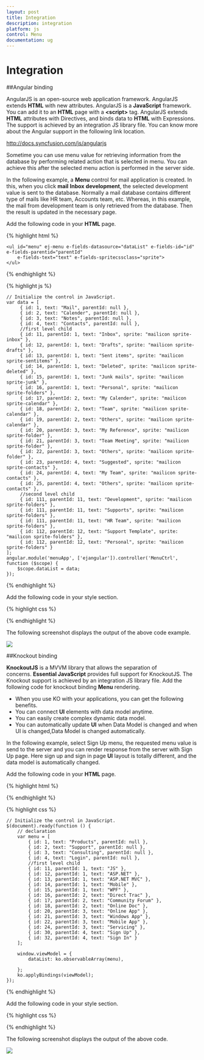 ```yaml
---
layout: post
title: Integration
description: integration
platform: js
control: Menu
documentation: ug
---
```


# Integration

##Angular binding

AngularJS is an open-source web application framework. AngularJS extends **HTML** with new attributes. AngularJS is a **JavaScript** framework. You can add it to an **HTML** page with a **&lt;script&gt;** tag. AngularJS extends **HTML** attributes with Directives, and binds data to **HTML** with Expressions. The support is achieved by an integration JS library file. You can know more about the Angular support in the following link location. 

<http://docs.syncfusion.com/js/angularjs>

Sometime you can use menu value for retrieving information from the database by performing related action that is selected in menu. You can achieve this after the selected menu action is performed in the server side.

In the following example, a **Menu** control for mail application is created. In this, when you click **mail** **Inbox** **development**, the selected development value is sent to the database. Normally a mail database contains different type of mails like HR team, Accounts team, etc. Whereas, in this example, the mail from development team is only retrieved from the database. Then the result is updated in the necessary page.

Add the following code in your **HTML** page.

{% highlight html %}


<!doctype html>
<html xmlns="http://www.w3.org/1999/xhtml" ng-app="menuApp">
<head>
    <title>Essential Studio for JavaScript :  Angular</title>
    <!-- style sheet for default theme(flat azure) -->
    <link href="http://cdn.syncfusion.com/{{ site.releaseversion }}/js/web/flat-azure/ej.web.all.min.css" rel="stylesheet" />
    <!--scripts-->
    <script src="http://cdn.syncfusion.com/js/assets/external/jquery-1.10.2.min.js"> </script>
    <script src="http://cdn.syncfusion.com/js/assets/external/jquery.globalize.min.js"></script>
    <script src="http://cdn.syncfusion.com/js/assets/external/jquery.easing.1.3.min.js"> </script>
    <script src="http://cdn.syncfusion.com/js/assets/external/angular.min.js"> </script>
    <script src="http://cdn.syncfusion.com/{{ site.releaseversion }}/js/web/ej.web.all.min.js"></script>
    <script src="http://cdn.syncfusion.com/{{ site.releaseversion }}/js/ej.widget.angular.min.js"></script>
</head>
<body ng-controller="MenuCtrl">

    <ul id="menu" ej-menu e-fields-datasource="dataList" e-fields-id="id" e-fields-parentid="parentId"
        e-fields-text="text" e-fields-spritecssclass="sprite">
    </ul>
</body>
</html>

{% endhighlight %}

{% highlight js %}

   
    // Initialize the control in JavaScript.
    var data = [
         { id: 1, text: "Mail", parentId: null },
         { id: 2, text: "Calender", parentId: null },
         { id: 3, text: "Notes", parentId: null },
         { id: 4, text: "Contacts", parentId: null },
         //first level child
         { id: 11, parentId: 1, text: "Inbox", sprite: "mailicon sprite-inbox" },
         { id: 12, parentId: 1, text: "Drafts", sprite: "mailicon sprite-drafts" },
         { id: 13, parentId: 1, text: "Sent items", sprite: "mailicon sprite-sentitems" },
         { id: 14, parentId: 1, text: "Deleted", sprite: "mailicon sprite-deleted" },
         { id: 15, parentId: 1, text: "Junk mails", sprite: "mailicon sprite-junk" },
         { id: 16, parentId: 1, text: "Personal", sprite: "mailicon sprite-folders" },
         { id: 17, parentId: 2, text: "My Calender", sprite: "mailicon sprite-calendar" },
         { id: 18, parentId: 2, text: "Team", sprite: "mailicon sprite-calendar" },
         { id: 19, parentId: 2, text: "Others", sprite: "mailicon sprite-calendar" },
         { id: 20, parentId: 3, text: "My Reference", sprite: "mailicon sprite-folder" },
         { id: 21, parentId: 3, text: "Team Meeting", sprite: "mailicon sprite-folder" },
         { id: 22, parentId: 3, text: "Others", sprite: "mailicon sprite-folder" },
         { id: 23, parentId: 4, text: "Suggested", sprite: "mailicon sprite-contacts" },
         { id: 24, parentId: 4, text: "My Team", sprite: "mailicon sprite-contacts" },
         { id: 25, parentId: 4, text: "Others", sprite: "mailicon sprite-contacts" },
         //second level child
         { id: 111, parentId: 11, text: "Development", sprite: "mailicon sprite-folders" },
         { id: 111, parentId: 11, text: "Supports", sprite: "mailicon sprite-folders" },
         { id: 111, parentId: 11, text: "HR Team", sprite: "mailicon sprite-folders" },
         { id: 112, parentId: 12, text: "Support Template", sprite: "mailicon sprite-folders" },
         { id: 112, parentId: 12, text: "Personal", sprite: "mailicon sprite-folders" }
    ];
    angular.module('menuApp', ['ejangular']).controller('MenuCtrl', function ($scope) {
        $scope.dataList = data;
    });


{% endhighlight %}

Add the following code in your style section.

{% highlight css %}


<style type="text/css">
    #menu {
        margin-left: 50px;
    }

    .e-menu li > ul > li > a {
        padding: 0 18px 0 28px;
    }

    [class^="sprite-"],
    [class*="sprite-"] {
        background-image: url("../images/mail/mailicons.png");
        height: 25px;
        left: 2px;
        top: 4px;
        width: 24px;
    }

    .sprite-drafts {
        background-position: 50px 407px;
    }

    .sprite-sentitems {
        background-position: 51px 376px;
    }

    .sprite-deleted {
        background-position: 50px 342px;
    }

    .sprite-junk {
        background-position: 51px 308px;
    }

    .sprite-inbox {
        background-position: 48px 478px;
    }

    .sprite-folders {
        background-position: 47px 26px;
    }

    .sprite-calendar {
        background-position: 49px 236px;
    }

    .sprite-folder {
        background-position: 50px 271px;
    }

    .sprite-contacts {
        background-position: 49px 62px;
    }
</style>


{% endhighlight %}



The following screenshot displays the output of the above code example.       

![]("/js/Menu/Integration_images/Integration_img1.png") 


##Knockout binding

**KnockoutJS** is a MVVM library that allows the separation of concerns. **Essential JavaScript** provides full support for KnockoutJS. The Knockout support is achieved by an integration JS library file. Add the following code for knockout binding **Menu** rendering.

* When you use KO with your applications, you can get the following benefits. 
* You can connect **UI** elements with data model anytime. 
* You can easily create complex dynamic data model.  
* You can automatically update **UI** when Data Model is changed and when UI is changed,Data Model is changed automatically. 

In the following example, select Sign Up menu, the requested menu value is send to the server and you can render response from the server with Sign Up page. Here sign up and sign in page **UI** layout is totally different, and the data model is automatically changed.

Add the following code in your **HTML** page.

{% highlight html %}


<!DOCTYPE html>
<html xmlns="http://www.w3.org/1999/xhtml">
<head>
    <link href="http://cdn.syncfusion.com/{{ site.releaseversion }}/js/web/flat-azure/ej.web.all.min.css" rel="stylesheet" />
    <script src="http://cdn.syncfusion.com/js/assets/external/jquery-1.10.2.min.js"></script>
    <script src="http://cdn.syncfusion.com/js/assets/external/jquery.globalize.min.js"> </script>
    <script src="http://cdn.syncfusion.com/js/assets/external/jquery.easing.1.3.min.js"> </script>
    <script src="http://cdn.syncfusion.com/js/assets/external/knockout.min.js"></script>
    <script src="http://cdn.syncfusion.com/{{ site.releaseversion }}/js/web/ej.web.all.min.js"> </script>
    <script src="http://cdn.syncfusion.com/{{ site.releaseversion }}/js/ej.widget.ko.min.js"></script>
</head>
<body>
    <div class="content-container-fluid">
        <div class="row">
            <div class="cols-sample-area">
                <ul id="menuko" data-bind="ejMenu :{fields:{dataSource:dataList,id:'id',text:'text',parentId:'parentId',spriteCssClass:'sprite'}}"></ul>
            </div>
        </div>
    </div>
  </body>
  </html>
{% endhighlight %}

{% highlight css %}

  
    // Initialize the control in JavaScript.
    $(document).ready(function () {
        // declaration
        var menu = [
            { id: 1, text: "Products", parentId: null },
            { id: 2, text: "Support", parentId: null },
            { id: 3, text: "Consulting", parentId: null },
            { id: 4, text: "Login", parentId: null },
            //first level child
            { id: 11, parentId: 1, text: "JS" },
            { id: 12, parentId: 1, text: "ASP.NET" },
            { id: 13, parentId: 1, text: "ASP.NET MVC" },
            { id: 14, parentId: 1, text: "Mobile" },
            { id: 15, parentId: 1, text: "WPF" },
            { id: 16, parentId: 2, text: "Direct Trac" },
            { id: 17, parentId: 2, text: "Community Forum" },
            { id: 18, parentId: 2, text: "Online Doc" },
            { id: 20, parentId: 3, text: "Online App" },
            { id: 21, parentId: 3, text: "Windows App" },
            { id: 22, parentId: 3, text: "Mobile App" },
            { id: 24, parentId: 3, text: "Servicing" },
            { id: 30, parentId: 4, text: "Sign Up" },
            { id: 32, parentId: 4, text: "Sign In" }
        ];

        window.viewModel = {
            dataList: ko.observableArray(menu),

        };
        ko.applyBindings(viewModel);
    });


{% endhighlight %}


Add the following code in your style section.

{% highlight css %}


<style type="text/css">
    #menuko {
        margin-left: 50px;
    }
    .e-menu li > ul > li > a {
        padding: 0 18px 0 26px;
    }
</style>   


{% endhighlight %}



The following screenshot displays the output of the above code.              

![]("/js/Menu/Integration_images/Integration_img2.png") 


